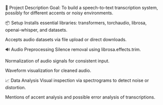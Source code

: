 📝 Project Description
Goal: To build a speech-to-text transcription system, possibly for different accents or noisy environments.

📦 Setup
Installs essential libraries: transformers, torchaudio, librosa, openai-whisper, and datasets.

Accepts audio datasets via file upload or direct downloads.

🔊 Audio Preprocessing
Silence removal using librosa.effects.trim.

Normalization of audio signals for consistent input.

Waveform visualization for cleaned audio.

📈 Data Analysis
Visual inspection via spectrograms to detect noise or distortion.

Mentions of accent analysis and possible error analysis of transcriptions.


